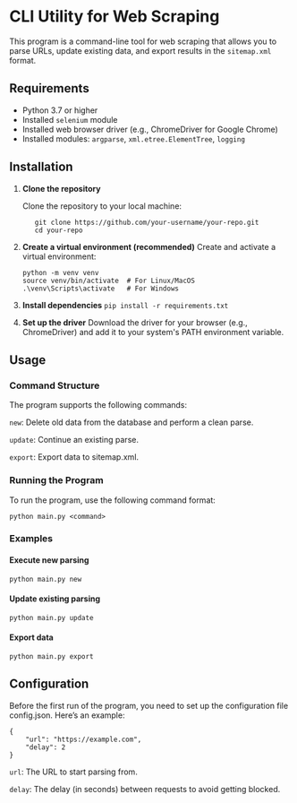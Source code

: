 # CLI Utility for Web Scraping

This program is a command-line tool for web scraping that allows you to parse URLs, update existing data, and export results in the `sitemap.xml` format.

## Requirements

- Python 3.7 or higher
- Installed `selenium` module
- Installed web browser driver (e.g., ChromeDriver for Google Chrome)
- Installed modules: `argparse`, `xml.etree.ElementTree`, `logging`

## Installation

1. **Clone the repository**

   Clone the repository to your local machine:

    ```
       git clone https://github.com/your-username/your-repo.git
       cd your-repo
    ```

2. **Create a virtual environment (recommended)**
    Create and activate a virtual environment:
    ```
    python -m venv venv
    source venv/bin/activate  # For Linux/MacOS
    .\venv\Scripts\activate   # For Windows
   ```
    
3. **Install dependencies**
    ```pip install -r requirements.txt```

4. **Set up the driver**
    Download the driver for your browser (e.g., ChromeDriver) and add it to your system's PATH environment variable.

## Usage
### Command Structure
The program supports the following commands:

```new```: Delete old data from the database and perform a clean parse.

```update```: Continue an existing parse.

```export```: Export data to sitemap.xml.

### Running the Program
To run the program, use the following command format:

```
python main.py <command>
```

### Examples
#### Execute new parsing

```python main.py new```

#### Update existing parsing
```python main.py update```

#### Export data

```python main.py export```

## Configuration
Before the first run of the program, you need to set up the configuration file config.json.
Here’s an example:
```
{
    "url": "https://example.com",
    "delay": 2
}
```

```url```: The URL to start parsing from.

```delay```: The delay (in seconds) between requests to avoid getting blocked.
